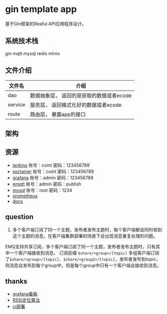 # gin template app

基于Gin框架的Reaful API应用程序设计。

## 系统技术栈

gin
mqtt
mysql
redis
minio


## 文件介绍

| 文件名  | 介绍                                     |
|---------|------------------------------------------|
| dao     | 数据抽象层， 返回的是获取的数据或者ecode |
| service | 服务层， 返回格式化好的数据或者ecode     |
| route   | 路由层， 暴露app的接口                   |

## 架构

## 资源
* [jenkins](http://192.168.31.51:8080/) 账号：coint 密码：123456789
* [portainer](http://192.168.31.51:9000/auth) 账号：coint 密码：123456789
* [grafana](http://192.168.31.51:3000/) 账号：admin 密码：123456789
* [emqtt](http://192.168.31.51:18083/) 账号：admin 密码：publish
* [mysql](http://192.168.31.51:3307/) 账号：root 密码：1234
* [prometheus](http://192.168.31.51:9090/) 
* [docs](docs/readme.md)


## question 

1. 多个客户端订阅了同一个主题，发布者发布主题时，每个客户端都会同时收到这个主题的消息。在客户端集群部署的场景下会出现消息重复处理的问题。

EMQ支持共享订阅，多个客户端订阅了同一个主题，发布者发布主题时，只有其中一个客户端接收到消息。
订阅前缀 `$share/<group>/[topic]`
多组客户端订阅了`$share/<group>/[topic]`、`$share/<group2>/[topic]`，发布者发布到topic，则消息会发布到每个group中，但是每个group中只有一个客户端会接收到消息。


## thanks

* [grafana看板](https://grafana.com/grafana/dashboards?orderBy=name&direction=asc)
* [RSSI定位算法](https://www.jianshu.com/p/2d071581b468)
* [ci部署](https://www.cnblogs.com/rainshi/p/12167285.html)

